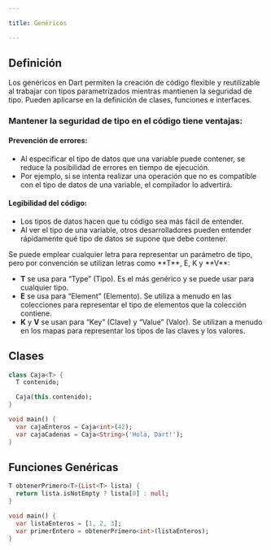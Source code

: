 ```yaml
---

title: Genéricos

---
```


## Definición

Los genéricos en Dart permiten la creación de código flexible y reutilizable al trabajar con tipos parametrizados mientras mantienen la seguridad de tipo. Pueden aplicarse en la definición de clases, funciones e interfaces.

<Card>

### Mantener la seguridad de tipo en el código tiene ventajas:

<Card>

#### Prevención de errores: 
  - Al especificar el tipo de datos que una variable puede contener, se reduce la posibilidad de errores en tiempo de ejecución.
  - Por ejemplo, si se intenta realizar una operación que no es compatible con el tipo de datos de una variable, el compilador lo advertirá.
</Card>  

<Card>

#### Legibilidad del código: 
  - Los tipos de datos hacen que tu código sea más fácil de entender.
  - Al ver el tipo de una variable, otros desarrolladores pueden entender rápidamente qué tipo de datos se supone que debe contener.
</Card>  



</Card>

<Card>
Se puede emplear cualquier letra para representar un parámetro de tipo, pero por convención se utilizan letras como **T**, E, K y **V**:

- **T** se usa para “Type” (Tipo). Es el más genérico y se puede usar para cualquier tipo.
- **E** se usa para “Element” (Elemento). Se utiliza a menudo en las colecciones para representar el tipo de elementos que la colección contiene.
- **K** y **V** se usan para “Key” (Clave) y “Value” (Valor). Se utilizan a menudo en los mapas para representar los tipos de las claves y los valores.
</Card>


<Card>

## Clases
```dart
class Caja<T> {
  T contenido;

  Caja(this.contenido);
}

void main() {
  var cajaEnteros = Caja<int>(42);
  var cajaCadenas = Caja<String>('Hola, Dart!');
}
```
</Card>

<Card>

##  Funciones Genéricas
```dart
T obtenerPrimero<T>(List<T> lista) {
  return lista.isNotEmpty ? lista[0] : null;
}

void main() {
  var listaEnteros = [1, 2, 3];
  var primerEntero = obtenerPrimero<int>(listaEnteros);
}
```
</Card>
